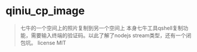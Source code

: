 # qiniu_cp_image
> 七牛的一个空间上的照片复制到另一个空间上
本身七牛工具qshell复制功能，需要输入终端的验证码。以此了解了nodejs stream类型，还有一个闭包坑。
> license
MIT
